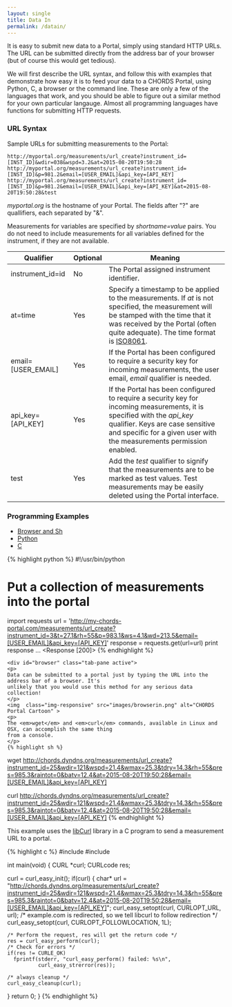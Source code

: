 ```yaml
---
layout: single
title: Data In
permalink: /datain/
---
```


It is easy to submit new data to a Portal, simply using standard HTTP URLs. The URL can be submitted
directly from the address bar of your browser (but of course this would get tedious).

We will first describe the URL syntax, and follow this with examples that demonstrate how easy it is to feed your
data to a CHORDS Portal, using Python, C, a browser or the command line. These are only a few
of the languages that work, and you should be able to figure out a similar method for your own
particular langauge. Almost all programming languages have functions for submitting HTTP requests.

###  URL Syntax

Sample URLs for submitting measurements to the Portal:

    http://myportal.org/measurements/url_create?instrument_id=[INST_ID]&wdir=038&wspd=3.2&at=2015-08-20T19:50:28
    http://myportal.org/measurements/url_create?instrument_id=[INST_ID]&p=981.2&email=[USER_EMAIL]&api_key=[API_KEY]
    http://myportal.org/measurements/url_create?instrument_id=[INST_ID]&p=981.2&email=[USER_EMAIL]&api_key=[API_KEY]&at=2015-08-20T19:50:28&test

_myportal.org_ is the hostname of your Portal. The fields after "?" are quallifiers, each
separated by "&".

Measurements for variables are specified by _shortname=value_ pairs. You do not need to include
measurements for all variables defined for the instrument, if they are not available.

<table class="table table-striped">
  <thead>
    <tr>
      <th>Qualifier</th>
      <th>Optional</th>
      <th>Meaning</th>
    </tr>
  </thead>
  <tbody>
    <tr>
      <td>instrument_id=id</td>
      <td>No</td>
      <td>The Portal assigned instrument identifier.</td>
    </tr>
    <tr>
      <td>at=time</td>
      <td>Yes</td>
      <td>Specify a timestamp to be applied to the measurements. If <em>at</em> is not specified,
      the measurement will be stamped with the time that it was received by the Portal (often
      quite adequate). The time format is <a href="https://en.wikipedia.org/wiki/ISO_8601">ISO8061</a>.</td>
    </tr>
    <tr>
      <td>email=[USER_EMAIL]</td>
      <td>Yes</td>
      <td>If the Portal has been configured to require a security key for incoming measurements, the user email, <em>email</em> qualifier is needed.</td>
    </tr>
    <tr>
      <td>api_key=[API_KEY]</td>
      <td>Yes</td>
      <td>If the Portal has been configured to require a security key for incoming measurements, it
      is specified with the <em>api_key</em> qualifier. Keys are case sensitive and specific for a given user with the measurements permission enabled.</td>
    </tr>
    <tr>
      <td>test</td>
      <td>Yes</td>
      <td>Add the <em>test</em> qualifier to signify that the measurements are to be marked as test
      values. Test measurements may be easily deleted using the Portal interface.</td>
    </tr>
  </tbody>
</table>

### Programming Examples

<ul class="nav nav-pills">
  <li class="active"><a data-toggle="tab" href="#browser">Browser and Sh</a></li>
  <li><a data-toggle="tab" href="#python">Python</a></li>
  <li><a data-toggle="tab" href="#c">C</a></li>
</ul>

<div class="tab-content">

  <div id="python" class="tab-pane">
    {% highlight python %}
#!/usr/bin/python

# Put a collection of measurements into the portal
import requests
url = 'http://my-chords-portal.com/measurements/url_create?instrument_id=3&t=27.1&rh=55&p=983.1&ws=4.1&wd=213.5&email=[USER_EMAIL]&api_key=[API_KEY]'
response = requests.get(url=url)
print response
...
<Response [200]>
      {% endhighlight %}
    </div>

    <div id="browser" class="tab-pane active">
    <p>
    Data can be submitted to a portal just by typing the URL into the address bar of a browser. It's
    unlikely that you would use this method for any serious data collection!
    </p>
    <img  class="img-responsive" src="images/browserin.png" alt="CHORDS Portal Cartoon" >
    <p>
    The <em>wget</em> and <em>curl</em> commands, available in Linux and OSX, can accomplish the same thing
    from a console.
    </p>
    {% highlight sh %}
wget http://chords.dyndns.org/measurements/url_create?instrument_id=25&wdir=121&wspd=21.4&wmax=25.3&tdry=14.3&rh=55&pres=985.3&raintot=0&batv=12.4&at=2015-08-20T19:50:28&email=[USER_EMAIL]&api_key=[API_KEY]

curl http://chords.dyndns.org/measurements/url_create?instrument_id=25&wdir=121&wspd=21.4&wmax=25.3&tdry=14.3&rh=55&pres=985.3&raintot=0&batv=12.4&at=2015-08-20T19:50:28&email=[USER_EMAIL]&api_key=[API_KEY]
    {% endhighlight %}
  </div>

  <div id="c" class="tab-pane">
  <p>
  This example uses the <a href="http://curl.haxx.se/libcurl/c/libcurl.html">libCurl</a> library in a
  C program to send a measurement URL to a portal.
  </p>
  {% highlight c %}
#include <stdio.h>
#include <curl/curl.h>

int main(void)
{
  CURL *curl;
  CURLcode res;

  curl = curl_easy_init();
  if(curl) {
    char* url = "http://chords.dyndns.org/measurements/url_create?instrument_id=25&wdir=121&wspd=21.4&wmax=25.3&tdry=14.3&rh=55&pres=985.3&raintot=0&batv=12.4&at=2015-08-20T19:50:28&email=[USER_EMAIL]&api_key=[API_KEY]";
    curl_easy_setopt(curl, CURLOPT_URL, url);
    /* example.com is redirected, so we tell libcurl to follow redirection */
    curl_easy_setopt(curl, CURLOPT_FOLLOWLOCATION, 1L);

    /* Perform the request, res will get the return code */
    res = curl_easy_perform(curl);
    /* Check for errors */
    if(res != CURLE_OK)
      fprintf(stderr, "curl_easy_perform() failed: %s\n",
              curl_easy_strerror(res));

    /* always cleanup */
    curl_easy_cleanup(curl);
  }
  return 0;
}
{% endhighlight %}
  </div>



